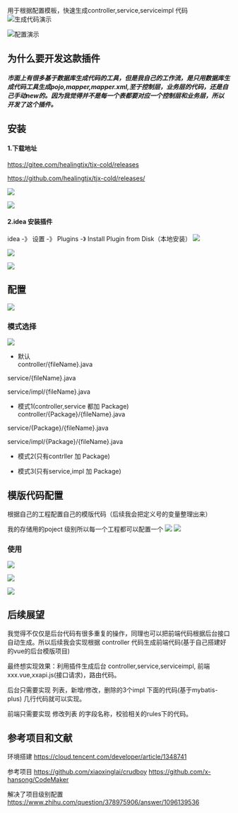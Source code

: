 用于根据配置模板，快速生成controller,service,serviceimpl 代码
![生成代码演示](https://p3-juejin.byteimg.com/tos-cn-i-k3u1fbpfcp/21449365672346a5a173ed07225b927d~tplv-k3u1fbpfcp-zoom-1.image)


![配置演示](https://p3-juejin.byteimg.com/tos-cn-i-k3u1fbpfcp/552babcd1275451eb91c0fc889ba2c63~tplv-k3u1fbpfcp-zoom-1.image)







## 为什么要开发这款插件
##### 市面上有很多基于数据库生成代码的工具，但是我自己的工作流，是只用数据库生成代码工具生成pojo,mapper,mapper.xml,至于控制层，业务层的代码，还是自己手动new的。因为我觉得并不是每一个表都要对应一个控制层和业务层，所以开发了这个插件。

## 安装

#### 1.下载地址
https://gitee.com/healingtjx/tjx-cold/releases

https://github.com/healingtjx/tjx-cold/releases/

![](https://p3-juejin.byteimg.com/tos-cn-i-k3u1fbpfcp/fea3bd4cee104380929ffd56a2b1d5f5~tplv-k3u1fbpfcp-watermark.image)

![](https://p6-juejin.byteimg.com/tos-cn-i-k3u1fbpfcp/c0db2cf2d1ba453eacb2b0b1c6586885~tplv-k3u1fbpfcp-watermark.image)

#### 2.idea 安装插件
idea -》 设置 -》 Plugins -》 Install Plugin from Disk（本地安装）
![](https://p6-juejin.byteimg.com/tos-cn-i-k3u1fbpfcp/7652c25bd34e4cfeb14ea13556167a2b~tplv-k3u1fbpfcp-watermark.image)

![](https://p1-juejin.byteimg.com/tos-cn-i-k3u1fbpfcp/c7591adf51fd454c9645d0cb2834bd09~tplv-k3u1fbpfcp-watermark.image)

![](https://p9-juejin.byteimg.com/tos-cn-i-k3u1fbpfcp/944255a99b7e49699b30ec84de8c4421~tplv-k3u1fbpfcp-watermark.image)


## 配置
![](https://p1-juejin.byteimg.com/tos-cn-i-k3u1fbpfcp/60c648f3a4c6417fbae9c71dea228f35~tplv-k3u1fbpfcp-watermark.image)
### 模式选择
![](https://p9-juejin.byteimg.com/tos-cn-i-k3u1fbpfcp/6e93a69b349b404f8b4c338b1bd396f5~tplv-k3u1fbpfcp-watermark.image)
* 默认    
controller/{fileName}.java

service/{fileName}.java

service/impl/{fileName}.java
* 模式1(controller,service 都加 Package)
controller/{Package}/{fileName}.java

service/{Package}/{fileName}.java

service/impl/{Package}/{fileName}.java

* 模式2(只有contrller 加 Package)

* 模式3(只有service,impl 加 Package)


## 模版代码配置
根据自己的工程配置自己的模版代码（后续我会把定义号的变量整理出来）

我的存储用的poject 级别所以每一个工程都可以配置一个
![](https://p3-juejin.byteimg.com/tos-cn-i-k3u1fbpfcp/f126f41e3d934b64898d9b5f868959d1~tplv-k3u1fbpfcp-watermark.image)
![](https://p3-juejin.byteimg.com/tos-cn-i-k3u1fbpfcp/8189237cf81a4f30b3dda3825f6d83d5~tplv-k3u1fbpfcp-watermark.image)


### 使用
![](https://p3-juejin.byteimg.com/tos-cn-i-k3u1fbpfcp/6f25112bf5894b52b5db4972914bc6f4~tplv-k3u1fbpfcp-watermark.image)

![](https://p6-juejin.byteimg.com/tos-cn-i-k3u1fbpfcp/4c8c997a2d484902990b6ea0ee6fbfef~tplv-k3u1fbpfcp-watermark.image)

![](https://p1-juejin.byteimg.com/tos-cn-i-k3u1fbpfcp/23cf79d6112144a0982b3f4ef0651904~tplv-k3u1fbpfcp-watermark.image)

## 后续展望
我觉得不仅仅是后台代码有很多重复的操作，同理也可以把前端代码根据后台接口自动生成。所以后续我会实现根据 controller 代码生成前端代码(基于自己搭建好的vue的后台模版项目)

最终想实现效果：利用插件生成后台 controller,service,serviceimpl, 前端 xxx.vue,xxapi.js(接口请求)，路由代码。

后台只需要实现 列表，新增/修改，删除的3个impl 下面的代码(基于mybatis-plus) 几行代码就可以实现。

前端只需要实现 修改列表 的字段名称，校验相关的rules下的代码。


## 参考项目和文献
环境搭建
https://cloud.tencent.com/developer/article/1348741

参考项目
https://github.com/xiaoxinglai/crudboy
https://github.com/x-hansong/CodeMaker

解决了项目级别配置
https://www.zhihu.com/question/378975906/answer/1096139536
